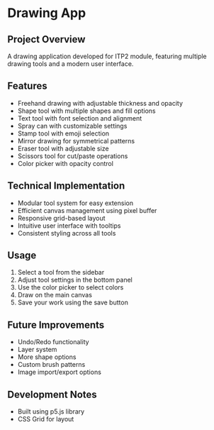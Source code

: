 # Drawing App

## Project Overview
A drawing application developed for ITP2 module, featuring multiple drawing tools and a modern user interface.

## Features
- Freehand drawing with adjustable thickness and opacity
- Shape tool with multiple shapes and fill options
- Text tool with font selection and alignment
- Spray can with customizable settings
- Stamp tool with emoji selection
- Mirror drawing for symmetrical patterns
- Eraser tool with adjustable size
- Scissors tool for cut/paste operations
- Color picker with opacity control

## Technical Implementation
- Modular tool system for easy extension
- Efficient canvas management using pixel buffer
- Responsive grid-based layout
- Intuitive user interface with tooltips
- Consistent styling across all tools

## Usage
1. Select a tool from the sidebar
2. Adjust tool settings in the bottom panel
3. Use the color picker to select colors
4. Draw on the main canvas
5. Save your work using the save button

## Future Improvements
- Undo/Redo functionality
- Layer system
- More shape options
- Custom brush patterns
- Image import/export options

## Development Notes
- Built using p5.js library
- CSS Grid for layout
